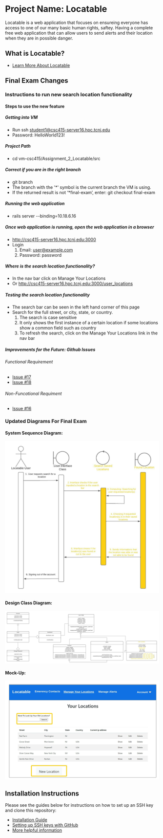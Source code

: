 # Project Name: Locatable

Locatable is a web application that focuses on ensureing everyone has access to one of our many basic human rights, saftey. Having a complete free web application that can allow users to send alerts and their location when they are in possible danger. 

## What is Locatable? 
* [Learn More About Locatable](docs/what_is_locatableREADME.md)

## Final Exam Changes

### Instructions to run new search location functionality

#### Steps to use the new feature
##### Getting into VM
* Run ssh student1@csc415-server16.hpc.tcnj.edu
* Password: HelloWorld123!
##### Project Path
* cd vm-csc415/Assignment_2_Locatable/src
##### Correct if you are in the right branch
* git branch
* The branch with the '*' symbol is the current branch the VM is using.
* If the returned result is not ‘*final-exam’, enter: git checkout final-exam
##### Running the web application 
* rails server --binding=10.18.6.16 
##### Once web application is running, open the web application in a browser
* http://csc415-server16.hpc.tcnj.edu:3000
* Login
  1) Email: user@example.com
  2) Password: password
##### Where is the search location functionality?
* In the nav bar click on Manage Your Locations
* Or  http://csc415-server16.hpc.tcnj.edu:3000/user_locations
##### Testing the search location functionality
* The search bar can be seen in the left hand corner of this page
* Search for the full street, or city, state, or country. 
  1) The search is case sensitive
  2) It only shows the first instance of a certain location if some locations show a common field such as country
  3) To refresh the search, click on the Manage Your Locations link in the nav bar
##### Improvements for the Future: Github Issues
###### Functional Requirement 
* [Issue #17](https://github.com/nallurn1/Assignment_2_Locatable/issues/17)
* [Issue #18](https://github.com/nallurn1/Assignment_2_Locatable/issues/18)
###### Non-Funcational Requiment 
* [Issue #16](https://github.com/nallurn1/Assignment_2_Locatable/issues/16)

### Updated Diagrams For Final Exam
#### System Sequence Diagram:
![System Sequence Diagram](docs/CSC_415_SSD.jpeg)
#### Design Class Diagram:
![Design Class Diagram](docs/CSC_415_DCD.jpeg)
#### Mock-Up:
![UI Mock-Up](docs/CSC_415_mockup.jpeg)



## Installation Instructions
Please see the guides below for instructions on how to set up an SSH key and clone this repository:
* [Installation Guide](docs/Installation_Guide.md)
* [Setting up SSH keys with GitHub](docs/Setting_up_SSH_keys_GitHub.md)
* [More helpful information](docs/More_helpful_info.md)
